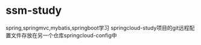 # ssm-study
spring,springmvc,mybatis,springboot学习
springcloud-study项目的git远程配置文件存放在另一个仓库springcloud-config中